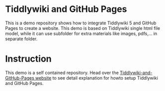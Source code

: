 # Tiddlywiki and GitHub Pages
This is a demo repository shows how to integrate Tiddlywiki 5 and GitHub Pages to create a website. This demo is based on Tiddlywiki single html file model, while it can use subfolder for extra materials like images, pdfs,... in separate folder.

# Instruction
This demo is a self contained repository. Head over the [Tiddlywiki-and-GitHub-Pages website](https://kookma.github.io/Tiddlywiki-and-GitHub-Pages/) to see detail explanation for howto setup Tiddlywiki and GitHub Pages.